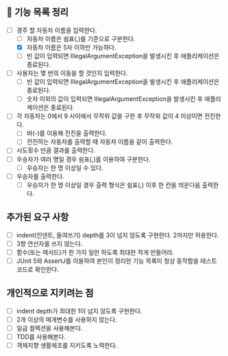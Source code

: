 ## 🚀 기능 목록 정리

- [ ] 경주 할 자동차 이름을 입력한다.
    - [ ] 자동차 이름은 쉼표(,)를 기준으로 구분한다.
    - [x] 자동차 이름은 5자 이하만 가능하다.
    - [ ] 빈 값이 입력되면 IllegalArgumentException을 발생시킨 후 애플리케이션은 종료된다.
- [ ] 사용자는 몇 번의 이동을 할 것인지 입력한다.
    - [ ] 빈 값이 입력되면 IllegalArgumentException을 발생시킨 후 애플리케이션은 종료된다.
    - [ ] 숫자 이외의 값이 입력되면 IllegalArgumentException을 발생시킨 후 애플리케이션은 종료된다.
- [ ] 각 자동차는 0에서 9 사이에서 무작위 값을 구한 후 무작위 값이 4 이상이면 전진한다.
    - [ ] 바(-)를 이용해 전진을 출력한다.
    - [ ] 전진하는 자동차를 출력할 때 자동차 이름을 같이 출력한다.
- [ ] 시도횟수 만큼 결과를 출력한다.
- [ ] 우승자가 여러 명일 경우 쉼표(,)를 이용하여 구분한다.
    - [ ] 우승자는 한 명 이상일 수 있다.
- [ ] 우승자를 출력한다.
    - [ ] 우승자가 한 명 이상일 경우 출력 형식은 쉼표(,) 이후 한 칸을 띄운다음 출력한다.

## 추가된 요구 사항

- [ ] indent(인덴트, 들여쓰기) depth를 3이 넘지 않도록 구현한다. 2까지만 허용한다.
- [ ] 3항 연산자를 쓰지 않는다.
- [ ] 함수(또는 메서드)가 한 가지 일만 하도록 최대한 작게 만들어라.
- [ ] JUnit 5와 AssertJ를 이용하여 본인이 정리한 기능 목록이 정상 동작함을 테스트 코드로 확인한다.

## 개인적으로 지키려는 점

- [ ] indent depth가 최대한 1이 넘지 않도록 구현한다.
- [ ] 2개 이상의 매개변수를 사용하지 않는다.
- [ ] 일급 컬렉션을 사용해본다.
- [ ] TDD를 사용해본다.
- [ ] 객체지향 생활체조를 지키도록 노력한다.
